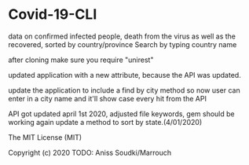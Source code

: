 # Covid-19-CLI
data on confirmed infected people, death from the virus as well as the recovered, sorted by country/province
Search by typing country name


after cloning make sure you require "unirest"


updated application with a new attribute, because the API was updated.


update the application to include a find by city method so now user can enter in a city name 
and it'll show case every hit from the API

API got updated april 1st 2020, adjusted file keywords, gem should be working again update a method to sort by state.(4/01/2020)

The MIT License (MIT)

Copyright (c) 2020 TODO: Aniss Soudki/Marrouch
